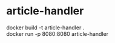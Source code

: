 # article-handler
docker build -t article-handler . <br />
docker run -p 8080:8080 article-handler <br />
